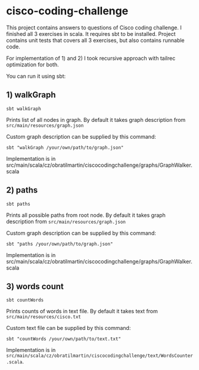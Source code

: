 # cisco-coding-challenge

This project contains answers to questions of Cisco coding challenge. I finished all 3 exercises in scala.
It requires sbt to be installed. Project contains unit tests that covers all 3 exercises, but also contains runnable code. 

For implementation of 1) and 2) I took recursive approach with tailrec optimization for both.

You can run it using sbt:

## 1) walkGraph

`sbt walkGraph`

Prints list of all nodes in graph. By default it takes graph description from `src/main/resources/graph.json`

Custom graph description can be supplied by this command:

`sbt "walkGraph /your/own/path/to/graph.json"`

Implementation is in src/main/scala/cz/obratilmartin/ciscocodingchallenge/graphs/GraphWalker.scala

## 2) paths

`sbt paths`

Prints all possible paths from root node. By default it takes graph description from `src/main/resources/graph.json`

Custom graph description can be supplied by this command:

`sbt "paths /your/own/path/to/graph.json"`

Implementation is in src/main/scala/cz/obratilmartin/ciscocodingchallenge/graphs/GraphWalker.scala

## 3) words count

`sbt countWords`

Prints counts of words in text file. By default it takes text from `src/main/resources/cisco.txt`

Custom text file can be supplied by this command:

`sbt "countWords /your/own/path/to/text.txt"`

Implementation is in `src/main/scala/cz/obratilmartin/ciscocodingchallenge/text/WordsCounter.scala`.
